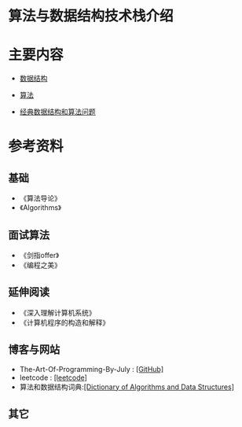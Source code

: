 # 算法与数据结构技术栈介绍

# 主要内容

* [数据结构](./data-structure/README.md)

* [算法](./algorithm/README.md)

* [经典数据结构和算法问题](./classic-question/README.md)

# 参考资料

## 基础 

* 《算法导论》 
* 《Algorithms》 

## 面试算法 

* 《剑指offer》  
* 《编程之美》

## 延伸阅读 
   
* 《深入理解计算机系统》
* 《计算机程序的构造和解释》

## 博客与网站

* The-Art-Of-Programming-By-July : [\[GitHub\]](https://github.com/julycoding/The-Art-Of-Programming-By-July)
* leetcode : [\[leetcode\]](http://leetcode.com/)
* 算法和数据结构词典:[\[Dictionary of Algorithms and Data Structures\]](https://xlinux.nist.gov/dads/)

## 其它